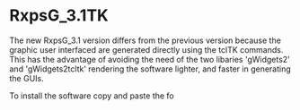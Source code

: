 # RxpsG_3.1TK
The new RxpsG_3.1 version differs from the previous version because the graphic user interfaced are generated directly using the tclTK commands. 
This has the advantage of avoiding the need of the two libaries 'gWidgets2' and 'gWidgets2tcltk' rendering the software lighter, and  faster in
generating the GUIs.

To install the software copy and paste the fo
